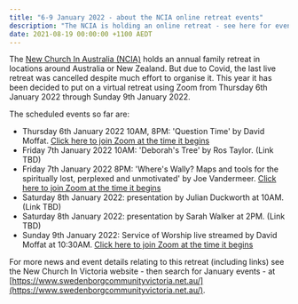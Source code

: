 ```yaml
---
title: "6-9 January 2022 - about the NCIA online retreat events"
description: "The NCIA is holding an online retreat - see here for event info"
date: 2021-08-19 00:00:00 +1100 AEDT
---
```


The [New Church In Australia (NCIA)](http://newchurch.net.au/) holds an annual family retreat in locations around Australia or New Zealand. But due to Covid, the last live retreat was cancelled despite much effort to organise it. This year it has been decided to put on a virtual retreat using Zoom from Thursday 6th January 2022 through Sunday 9th January 2022.

The scheduled events so far are:

- Thursday 6th January 2022 10AM, 8PM: 'Question Time' by David Moffat. [Click here to join Zoom at the time it begins](https://us02web.zoom.us/j/2074775351?pwd=ZEdFT0x1OTRVWFdOMzZqcEcrZ2dTdz09)
- Friday 7th January 2022 10AM: 'Deborah's Tree' by Ros Taylor. (Link TBD)
- Friday 7th January 2022 8PM: 'Where's Wally? Maps and tools for the spiritually lost, perplexed and unmotivated' by Joe Vandermeer. [Click here to join Zoom at the time it begins](https://us02web.zoom.us/j/89832027177?pwd=L1NDZytIb2MrU0pHMkJ4SVJBdG5EQT09)
- Saturday 8th January 2022: presentation by Julian Duckworth at 10AM. (Link TBD)
- Saturday 8th January 2022: presentation by Sarah Walker at 2PM. (Link TBD)
- Sunday 9th January 2022: Service of Worship live streamed by David Moffat at 10:30AM. [Click here to join Zoom at the time it begins](https://us02web.zoom.us/j/2074775351?pwd=ZEdFT0x1OTRVWFdOMzZqcEcrZ2dTdz09)

For more news and event details relating to this retreat (including links) see the New Church In Victoria website - then search for January events - at [https://www.swedenborgcommunityvictoria.net.au/](https://www.swedenborgcommunityvictoria.net.au/).
